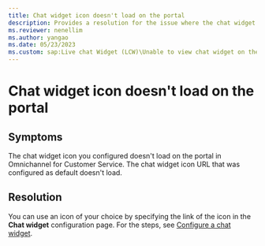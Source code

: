 ```yaml
---
title: Chat widget icon doesn't load on the portal
description: Provides a resolution for the issue where the chat widget icon doesn't load on the portal in Omnichannel for Customer Service.
ms.reviewer: nenellim
ms.author: yangao
ms.date: 05/23/2023
ms.custom: sap:Live chat Widget (LCW)\Unable to view chat widget on the webpage
---
```

# Chat widget icon doesn't load on the portal

## Symptoms

The chat widget icon you configured doesn't load on the portal in Omnichannel for Customer Service. The chat widget icon URL that was configured as default doesn't load.

## Resolution

You can use an icon of your choice by specifying the link of the icon in the **Chat widget** configuration page. For the steps, see [Configure a chat widget](/dynamics365/customer-service/add-chat-widget#configure-a-chat-widget).

